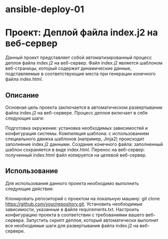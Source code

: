 # ansible-deploy-01
# Проект: Деплой файла index.j2 на веб-сервер
Данный проект представляет собой автоматизированный процесс деплоя файла index.j2 на веб-сервер. Файл index.j2 является шаблоном веб-страницы, который содержит динамические данные, подставляемые в соответствующие места при генерации конечного файла index.html.

## Описание
Основная цель проекта заключается в автоматическом развертывании файла index.j2 на веб-сервере. Процесс деплоя включает в себя следующие шаги:

Подготовка окружения: установка необходимых зависимостей и конфигурация системы.
Компиляция шаблона: с использованием специального движка шаблонов (например, Jinja2) происходит заполнение index.j2 данными.
Создание конечного файла: заполненный шаблон сохраняется в виде index.html.
Перенос на веб-сервер: полученный index.html файл копируется на целевой веб-сервер.
## Использование
Для использования данного проекта необходимо выполнить следующие действия:

Клонировать репозиторий с проектом на локальную машину: git clone https://github.com/your/repository.git.
Установить необходимые зависимости, указанные в файле requirements.txt.
Настроить конфигурацию проекта в соответствии с требованиями вашего веб-сервера.
Запустить скрипт деплоя, который автоматически выполнит все необходимые шаги для развертывания файла index.j2 на веб-сервере.